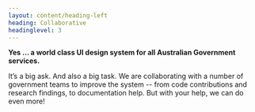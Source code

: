 ```yaml
---
layout: content/heading-left
heading: Collaborative
headinglevel: 3
---
```


**Yes … a world class UI design system for all Australian Government services.**

It’s a big ask. And also a big task. We are collaborating with a number of government teams to improve the system -- from code contributions and research
findings, to documentation help. But with your help, we can do even more!
